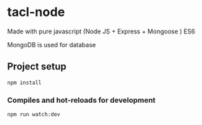 # tacl-node
Made with pure javascript (Node JS + Express + Mongoose ) ES6

MongoDB is used for database

## Project setup
```
npm install
```

### Compiles and hot-reloads for development
```
npm run watch:dev
```

